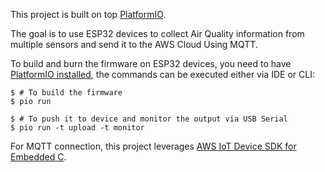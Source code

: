 This project is built on top [PlatformIO](https://platformio.org/).

The goal is to use ESP32 devices to collect Air Quality information from multiple sensors and send it to the AWS Cloud Using MQTT.

To build and burn the firmware on ESP32 devices, you need to have [PlatformIO installed](https://platformio.org/install/cli), the commands can be executed either via IDE or CLI:
```
$ # To build the firmware
$ pio run 

$ # To push it to device and monitor the output via USB Serial
$ pio run -t upload -t monitor
```

For MQTT connection, this project leverages [AWS IoT Device SDK for Embedded C](https://github.com/aws/aws-iot-device-sdk-embedded-C).
